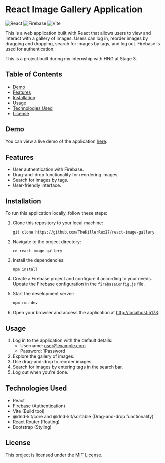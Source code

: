 # React Image Gallery Application

![React](https://img.shields.io/badge/React-18.2.0-blue)
![Firebase](https://img.shields.io/badge/Firebase-10.4.0-yellow)
![Vite](https://img.shields.io/badge/Vite-4.4.5-green)

This is a web application built with React that allows users to view and interact with a gallery of images. Users can log in, reorder images by dragging and dropping, search for images by tags, and log out. Firebase is used for authentication.

This is a project built during my internship with HNG at Stage 3.

## Table of Contents

- [Demo](#demo)
- [Features](#features)
- [Installation](#installation)
- [Usage](#usage)
- [Technologies Used](#technologies-used)
- [License](#license)

## Demo

You can view a live demo of the application [here](https://teal-belekoy-3f4d34.netlify.app/).

## Features

- User authentication with Firebase.
- Drag-and-drop functionality for reordering images.
- Search for images by tags.
- User-friendly interface.

## Installation

To run this application locally, follow these steps:

1. Clone this repository to your local machine:

   `git clone https://github.com/TheKillerRex27/react-image-gallery`

2. Navigate to the project directory:

   `cd react-image-gallery`

3. Install the dependencies:

   `npm install`

4. Create a Firebase project and configure it according to your needs. Update the Firebase configuration in the `firebaseConfig.js` file.

5. Start the development server:

   `npm run dev`

6. Open your browser and access the application at [http://localhost:5173](http://localhost:5173).

## Usage

1. Log in to the application with the default details:
    - Username: user@example.com
    - Password: 1Password
2. Explore the gallery of images.
3. Use drag-and-drop to reorder images.
4. Search for images by entering tags in the search bar.
5. Log out when you're done.

## Technologies Used

- React
- Firebase (Authentication)
- Vite (Build tool)
- @dnd-kit/core and @dnd-kit/sortable (Drag-and-drop functionality)
- React Router (Routing)
- Bootstrap (Styling)

## License

This project is licensed under the [MIT License](LICENSE).